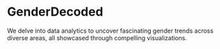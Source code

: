 # GenderDecoded
We delve into data analytics to uncover fascinating gender trends across diverse areas, all showcased through compelling visualizations.

